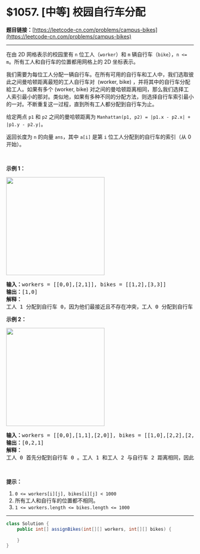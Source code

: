 # $1057. [中等] 校园自行车分配

**题目链接：**[https://leetcode-cn.com/problems/campus-bikes](https://leetcode-cn.com/problems/campus-bikes)

---

<div class="content__1Y2H">
 <div class="notranslate">
  <p>在由 2D 网格表示的校园里有&nbsp;<code>n</code>&nbsp;位工人（<code>worker</code>）和 <code>m</code>&nbsp;辆自行车（<code>bike</code>），<code>n &lt;= m</code>。所有工人和自行车的位置都用网格上的 2D 坐标表示。</p> 
  <p>我们需要为每位工人分配一辆自行车。在所有可用的自行车和工人中，我们选取彼此之间曼哈顿距离最短的工人自行车对&nbsp; (worker, bike) ，并将其中的自行车分配給工人。如果有多个 (worker, bike) 对之间的曼哈顿距离相同，那么我们选择工人索引最小的那对。类似地，如果有多种不同的分配方法，则选择自行车索引最小的一对。不断重复这一过程，直到所有工人都分配到自行车为止。</p> 
  <p>给定两点&nbsp;<code>p1</code>&nbsp;和&nbsp;<code>p2</code>&nbsp;之间的曼哈顿距离为&nbsp;<code>Manhattan(p1, p2) = |p1.x - p2.x| + |p1.y - p2.y|</code>。</p> 
  <p>返回长度为 <code>n</code> 的向量 <code>ans</code>，其中 <code>a[i]</code>&nbsp;是第 <code>i</code>&nbsp;位工人分配到的自行车的索引（从 0 开始）。</p> 
  <p>&nbsp;</p> 
  <p><strong>示例 1：</strong></p> 
  <p><img style="height: 264px; width: 264px;" src="/aliyun-lc-upload/uploads/2019/03/16/1261_example_1_v2.png" alt=""></p> 
  <pre class="language-text"><strong>输入：</strong>workers = [[0,0],[2,1]], bikes = [[1,2],[3,3]]
<strong>输出：</strong>[1,0]
<strong>解释：</strong>
工人 1 分配到自行车 0，因为他们最接近且不存在冲突，工人 0 分配到自行车 1 。所以输出是 [1,0]。
</pre> 
  <p><strong>示例 2：</strong></p> 
  <p><img style="height: 264px; width: 264px;" src="/aliyun-lc-upload/uploads/2019/03/16/1261_example_2_v2.png" alt=""></p> 
  <pre class="language-text"><strong>输入：</strong>workers = [[0,0],[1,1],[2,0]], bikes = [[1,0],[2,2],[2,1]]
<strong>输出：</strong>[0,2,1]
<strong>解释：</strong>
工人 0 首先分配到自行车 0 。工人 1 和工人 2 与自行车 2 距离相同，因此工人 1 分配到自行车 2，工人 2 将分配到自行车 1 。因此输出为 [0,2,1]。
</pre> 
  <p>&nbsp;</p> 
  <p><strong>提示：</strong></p> 
  <ol> 
   <li><code>0 &lt;= workers[i][j], bikes[i][j] &lt; 1000</code></li> 
   <li>所有工人和自行车的位置都不相同。</li> 
   <li><code>1 &lt;= workers.length &lt;= bikes.length &lt;= 1000</code></li> 
  </ol> 
 </div>
</div>

---

```java
class Solution {
    public int[] assignBikes(int[][] workers, int[][] bikes) {
        
    }
}
```